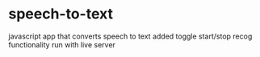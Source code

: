 # speech-to-text
javascript app that converts speech to text
added toggle start/stop recog functionality
run with live server
